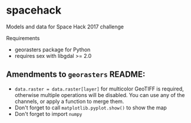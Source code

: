 # spacehack
Models and data for Space Hack 2017 challenge

Requirements
 * georasters package for Python
 * requires sex with libgdal >= 2.0

## Amendments to `georasters` README:
 * `data.raster = data.raster[layer]` for multicolor GeoTIFF is required, otherwise multiple operations will be disabled. You can use any of the channels, or apply a function to merge them.
 * Don't forget to call `matplotlib.pyplot.show()` to show the map
 * Don't forget to import `numpy`